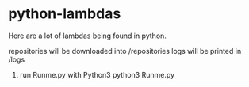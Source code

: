 # python-lambdas

Here are a lot of lambdas being found in python.

repositories will be downloaded into /repositories
logs will be printed in /logs

1. run Runme.py with Python3
    python3 Runme.py

